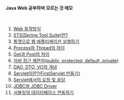 **Java Web 공부하며 모르는 것 메모**

<br>

1. [Web 동작방식](./WEB.md)
2. [STS(Spring Tool Suite)란?](./STS.md)
3. [톰캣으로 웹 애플리케이션 실행하기](./WEB_app.md)
4. [Process와 Thread의 차이](./thread.md)
5. [Get과 Post의 차이](./GETPOST.md)
6. [자바 접근 제한자(public, protected, default, private)](./java.md)
7. [DAO, DTO, VO의 개념](./DAO.md)
8. [Servlet이란?(FirstServlet 만들기)](./servlet.md)
9. [Servlet에서의 요청 및 응답](./servlet_request.md)
10. [JDBC와 JDBC Driver](./jdbc.md)
11. [서블릿의 데이터베이스 연동하기](./servlet_database.md)
